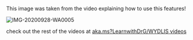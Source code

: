 This image was taken from the video explaining how to use this features!

![IMG-20200928-WA0005](https://user-images.githubusercontent.com/94286558/142249478-2176a35e-76c3-4db6-b2a1-ade9e214040b.jpg)

check out the rest of the videos at [aka.ms?LearnwithDrG/WYDLIS videos](https://aka.ms/LearnWithDrG/WYDLIS_videos)

